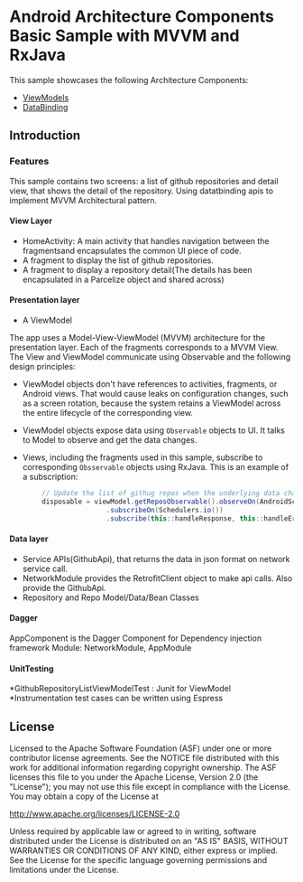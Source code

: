 Android Architecture Components Basic Sample with MVVM and RxJava
===================================================================

This sample showcases the following Architecture Components:

* [ViewModels](https://developer.android.com/reference/android/arch/lifecycle/ViewModel.html)
* [DataBinding](https://developer.android.com/topic/libraries/data-binding/index.html)

Introduction
-------------

### Features

This sample contains two screens: a list of github repositories and detail view, that shows the detail of the repository.
Using datatbinding apis to implement MVVM Architectural pattern.

#### View Layer
* HomeActivity: A main activity that handles navigation between the fragmentsand encapsulates the common UI piece of code.
* A fragment to display the list of github repositories.
* A fragment to display a repository detail(The details has been encapsulated in a Parcelize object and shared across)

#### Presentation layer
* A ViewModel

The app uses a Model-View-ViewModel (MVVM) architecture for the presentation layer. Each of the fragments corresponds to a MVVM View. The View and ViewModel communicate  using Observable and the following design principles:

* ViewModel objects don't have references to activities, fragments, or Android views. That would cause leaks on configuration changes, such as a screen rotation, because the system retains a ViewModel across the entire lifecycle of the corresponding view.

* ViewModel objects expose data using `Observable` objects to UI. It talks to Model to observe and get the data changes.

* Views, including the fragments used in this sample, subscribe to corresponding `Obsservable` objects using RxJava. This is an example of a subscription:

```java
        // Update the list of githug repos when the underlying data changes.
        disposable = viewModel.getReposObservable().observeOn(AndroidSchedulers.mainThread())
                        .subscribeOn(Schedulers.io())
                        .subscribe(this::handleResponse, this::handleError)
```

#### Data layer

* Service APIs(GithubApi), that returns the data in json format on network service call.
* NetworkModule provides the RetrofitClient object to make api calls. Also provide the GithubApi.
* Repository and Repo Model/Data/Bean Classes

#### Dagger
AppComponent is the Dagger Component for Dependency injection framework
Module: NetworkModule, AppModule

#### UnitTesting
*GithubRepositoryListViewModelTest : Junit for ViewModel
*Instrumentation test cases can be written using Espress



License
--------

Licensed to the Apache Software Foundation (ASF) under one or more contributor
license agreements.  See the NOTICE file distributed with this work for
additional information regarding copyright ownership.  The ASF licenses this
file to you under the Apache License, Version 2.0 (the "License"); you may not
use this file except in compliance with the License.  You may obtain a copy of
the License at

http://www.apache.org/licenses/LICENSE-2.0

Unless required by applicable law or agreed to in writing, software
distributed under the License is distributed on an "AS IS" BASIS, WITHOUT
WARRANTIES OR CONDITIONS OF ANY KIND, either express or implied.  See the
License for the specific language governing permissions and limitations under
the License.



